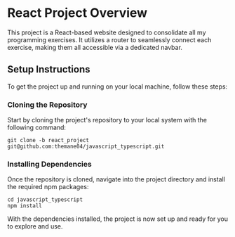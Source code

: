 # React Project Overview

This project is a React-based website designed to consolidate all my programming exercises. It utilizes a router to seamlessly connect each exercise, making them all accessible via a dedicated navbar.

## Setup Instructions

To get the project up and running on your local machine, follow these steps:

### Cloning the Repository

Start by cloning the project's repository to your local system with the following command:

```
git clone -b react_project git@github.com:themane04/javascript_typescript.git
```
### Installing Dependencies
Once the repository is cloned, navigate into the project directory and install the required npm packages:
```
cd javascript_typescript
npm install
```
With the dependencies installed, the project is now set up and ready for you to explore and use.
